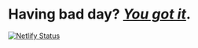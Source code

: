 # Having bad day? *[You got it](https://horizontal-menu-devbytom.netlify.app//)*.

[![Netlify Status](https://api.netlify.com/api/v1/badges/9c20e7ce-59c7-4790-b21c-913375778c56/deploy-status)](https://app.netlify.com/sites/you-got-it/deploys)
